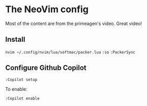 # The NeoVim config

Most of the content are from the primeagen's video. Great video!

## Install

`nvim ~/.config/nvim/lua/softmac/packer.lua`
`:so`
`:PackerSync`

## Configure Github Copilot

`:Copilot setup`

To enable:

`:Copilot enable`
